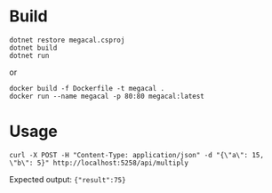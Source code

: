 # Build
```
dotnet restore megacal.csproj
dotnet build
dotnet run
```
or
```
docker build -f Dockerfile -t megacal .
docker run --name megacal -p 80:80 megacal:latest
```

# Usage
`curl -X POST -H "Content-Type: application/json" -d "{\"a\": 15, \"b\": 5}" http://localhost:5258/api/multiply`

Expected output:
`{"result":75}`
